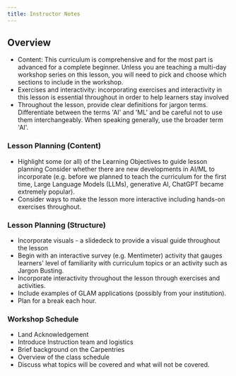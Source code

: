 ```yaml
---
title: Instructor Notes
---
```


## Overview

- Content: This curriculum is comprehensive and for the most part is advanced for a complete beginner. Unless you are teaching a multi-day workshop series on this lesson, you will need to pick and choose which sections to include in the workshop.
- Exercises and interactivity: incorporating exercises and interactivity in this lesson is essential throughout in order to help learners stay involved
- Throughout the lesson, provide clear definitions for jargon terms. Differentiate between the terms 'AI' and 'ML' and be careful not to use them interchangeably. When speaking generally, use the broader term 'AI'.

### Lesson Planning (Content)

- Highlight some (or all) of the Learning Objectives to guide lesson planning
  Consider whether there are new developments in AI/ML to incorporate (e.g. before we planned to teach the curriculum for the first time, Large Language Models (LLMs), generative AI, ChatGPT became extremely popular).
- Consider ways to make the lesson more interactive including hands-on exercises throughout.

### Lesson Planning (Structure)

- Incorporate visuals - a slidedeck to provide a visual guide throughout the lesson
- Begin with an interactive survey (e.g. Mentimeter) activity that gauges learners' level of familiarity with curriculum topics or an activity such as Jargon Busting.
- Incorporate interactivity throughout the lesson through exercises and activities.
- Include examples of GLAM applications (possibly from your institution).
- Plan for a break each hour.

### Workshop Schedule

- Land Acknowledgement
- Introduce Instruction team and logistics
- Brief background on the Carpentries
- Overview of the class schedule
- Discuss what topics will be covered and what will not be covered.


